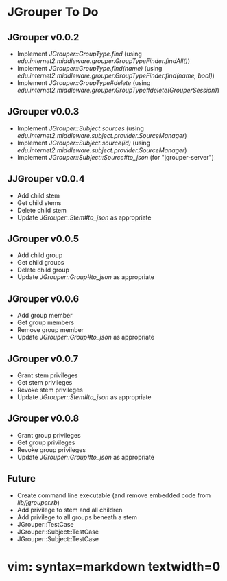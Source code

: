 JGrouper To Do
==============

JGrouper v0.0.2
---------------
* Implement *JGrouper::GroupType.find* (using *edu.internet2.middleware.grouper.GroupTypeFinder.findAll()*)
* Implement *JGrouper::GroupType.find(name)* (using *edu.internet2.middleware.grouper.GroupTypeFinder.find(name, bool)*)
* Implement *JGrouper::GroupType#delete* (using *edu.internet2.middleware.grouper.GroupType#delete(GrouperSession)*)


JGrouper v0.0.3
---------------
* Implement *JGrouper::Subject.sources* (using *edu.internet2.middleware.subject.provider.SourceManager*)
* Implement *JGrouper::Subject.source(id)* (using *edu.internet2.middleware.subject.provider.SourceManager*)
* Implement *JGrouper::Subject::Source#to_json* (for "jgrouper-server")


JJGrouper v0.0.4
---------------
* Add child stem
* Get child stems
* Delete child stem
* Update *JGrouper::Stem#to_json* as appropriate


JGrouper v0.0.5
---------------
* Add child group
* Get child groups
* Delete child group
* Update *JGrouper::Group#to_json* as appropriate


JGrouper v0.0.6
---------------
* Add group member
* Get group members
* Remove group member
* Update *JGrouper::Group#to_json* as appropriate


JGrouper v0.0.7
---------------
* Grant stem privileges
* Get stem privileges
* Revoke stem privileges
* Update *JGrouper::Stem#to_json* as appropriate


JGrouper v0.0.8
---------------
* Grant group privileges
* Get group privileges
* Revoke group privileges
* Update *JGrouper::Group#to_json* as appropriate


Future
------
* Create command line executable (and remove embedded code from *lib/jgrouper.rb*)
* Add privilege to stem and all children
* Add privilege to all groups beneath a stem
* JGrouper::TestCase
* JGrouper::Subject::TestCase
* JGrouper::Subject::TestCase

# vim: syntax=markdown textwidth=0

